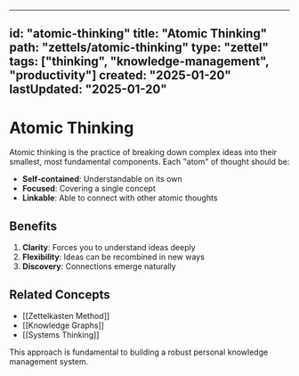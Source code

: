
---
id: "atomic-thinking"
title: "Atomic Thinking"
path: "zettels/atomic-thinking"
type: "zettel"
tags: ["thinking", "knowledge-management", "productivity"]
created: "2025-01-20"
lastUpdated: "2025-01-20"
---

# Atomic Thinking

Atomic thinking is the practice of breaking down complex ideas into their smallest, most fundamental components. Each "atom" of thought should be:

- **Self-contained**: Understandable on its own
- **Focused**: Covering a single concept
- **Linkable**: Able to connect with other atomic thoughts

## Benefits

1. **Clarity**: Forces you to understand ideas deeply
2. **Flexibility**: Ideas can be recombined in new ways
3. **Discovery**: Connections emerge naturally

## Related Concepts

- [[Zettelkasten Method]]
- [[Knowledge Graphs]]
- [[Systems Thinking]]

This approach is fundamental to building a robust personal knowledge management system.
